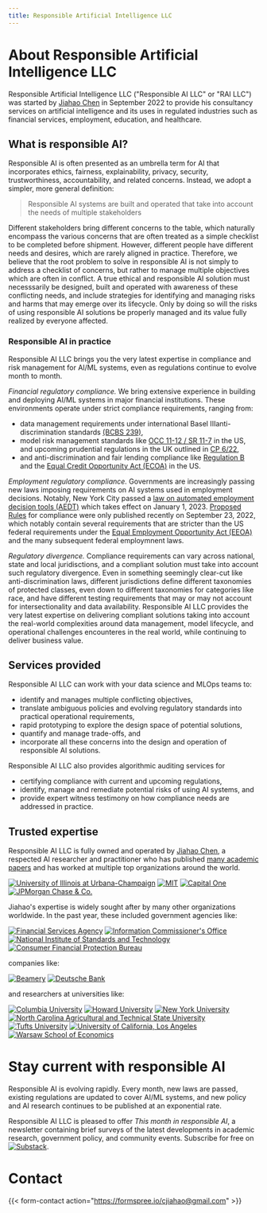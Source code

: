 ```yaml
---
title: Responsible Artificial Intelligence LLC
---
```


# About Responsible Artificial Intelligence LLC

Responsible Artificial Intelligence LLC ("Responsible AI LLC" or "RAI LLC") was started by [Jiahao Chen](/about) in September 2022 to provide his consultancy services on artificial intelligence and its uses in regulated industries such as financial services, employment, education, and healthcare.


## What is responsible AI?

Responsible AI is often presented as an umbrella term for AI that incorporates ethics, fairness, explainability, privacy, security, trustworthiness, accountability, and related concerns.
Instead, we adopt a simpler, more general definition:

> Responsible AI systems are built and operated that take into account the needs of multiple stakeholders

Different stakeholders bring different concerns to the table, which naturally encompass the various concerns that are often treated as a simple checklist to be completed before shipment.
However, different people have different needs and desires, which are rarely aligned in practice.
Therefore, we believe that the root problem to solve in responsible AI is not simply to address a checklist of concerns,
but rather to manage multiple objectives which are often in conflict.
A true ethical and responsible AI solution must necesssarily be designed, built and operated with awareness of these conflicting needs,
and include strategies for identifying and managing risks and harms that may emerge over its lifecycle.
Only by doing so will the risks of using responsible AI solutions be properly managed
and its value fully realized by everyone affected.


### Responsible AI in practice

Responsible AI LLC brings you the very latest expertise in compliance and risk management for AI/ML systems, even as regulations continue to evolve month to month. 

*Financial regulatory compliance.*
We bring extensive experience in building and deploying AI/ML systems in major financial institutions.
These environments operate under strict compliance requirements,
ranging from:
- data management requirements under international Basel IIIanti-discrimination standards
  [(BCBS 239)](https://en.wikipedia.org/wiki/BCBS_239),
- model risk management standards like
  [OCC 11-12 / SR 11-7](https://www.federalreserve.gov/supervisionreg/srletters/sr1107.htm)
  in the US, and upcoming prudential regulations in the UK outlined in
  [CP 6/22](https://www.bankofengland.co.uk/prudential-regulation/publication/2022/june/model-risk-management-principles-for-banks),
- and anti-discrimination and fair lending compliance like
  [Regulation B](https://www.consumerfinance.gov/rules-policy/regulations/1002/)
  and the
  [Equal Credit Opportunity Act (ECOA)](https://www.govinfo.gov/content/pkg/USCODE-2011-title15/html/USCODE-2011-title15-chap41-subchapIV.htm)
  in the US.

*Employment regulatory compliance.*
Governments are increasingly passing new laws imposing requirements on AI systems used in employment decisions.
Notably, New York City passed a
[law on automated employment decision tools (AEDT)](https://legistar.council.nyc.gov/LegislationDetail.aspx?ID=4344524&GUID=B051915D-A9AC-451E-81F8-6596032FA3F9)
which takes effect on January 1, 2023.
[Proposed Rules](https://rules.cityofnewyork.us/rule/automated-employment-decision-tools-2/)
for compliance were only published recently on September 23, 2022,
which notably contain several requirements that are stricter than
the US federal requirements under the
[Equal Employment Opportunity Act (EEOA)](https://uscode.house.gov/view.xhtml?path=/prelim@title42/chapter21/subchapter6&edition=prelim)
and the many subsequent federal employmnent laws.

*Regulatory divergence.*
Compliance requirements can vary across national, state and local juridisctions,
and a compliant solution must take into account such regulatory divergence.
Even in something seemingly clear-cut like anti-discrimination laws,
different jurisdictions define different taxonomies of protected classes,
even down to different taxonomies for categories like race,
and have different testing requirements that may or may not account for
intersectionality and data availability.
Responsible AI LLC provides the very latest expertise on delivering compliant solutions taking into account the real-world complexities around data management, model lifecycle, and operational challenges encounteres in the real world, while continuing to deliver business value.

## Services provided

Responsible AI LLC can work with your data science and MLOps teams to:

- identify and manages multiple conflicting objectives,
- translate ambiguous policies and evolving regulatory standards into practical operational requirements,
- rapid prototyping to explore the design space of potential solutions,
- quantify and manage trade-offs, and
- incorporate all these concerns into the design and operation of responsible AI solutions.

Responsible AI LLC also provides algorithmic auditing services for

- certifying compliance with current and upcoming regulations,
- identify, manage and remediate potential risks of using AI systems, and
- provide expert witness testimony on how compliance needs are addressed in practice.


## Trusted expertise

Responsible AI LLC is fully owned and operated by [Jiahao Chen](/about/),
a respected AI researcher and practitioner who has
published [many academic papers](https://scholar.google.com/citations?hl=en&user=TQYNuFAAAAAJ&view_op=list_works&sortby=pubdate)
and has worked at multiple top organizations around the world.

[![University of Illinois at Urbana-Champaign](/logo/illinois-with-text.svg)](https://illinois.edu)
[![MIT](/logo/mit-with-text.svg)](https://mit.edu)
[![Capital One](/logo/capital-one.svg)](https://capitalone.com)
[![JPMorgan Chase & Co.](/logo/jpmc.svg)](https://jpmorganchase.com)

Jiahao's expertise is widely sought after by many other organizations worldwide.
In the past year, these included government agencies like:

[![Financial Services Agency](/logo/fsa-with-text.png)](https://www.fsa.go.jp/en)
[![Information Commissioner's Office](/logo/ico-with-text.svg)](https://ico.org.uk)
[![National Institute of Standards and Technology](/logo/nist.svg)](https://nist.gov)
[![Consumer Financial Protection Bureau](/logo/cfpb-with-text.svg)](https://consumerfinance.gov)

companies like:

[![Beamery](/logo/beamery-with-text.png)](https://beamery.com)
[![Deutsche Bank](/logo/db-with-text.svg)](https://db.com)

and researchers at universities like:

[![Columbia University](/logo/columbia-with-text.svg)](https://columbia.edu)
[![Howard University](/logo/howard-with-text.svg)](https://howard.edu)
[![New York University](/logo/nyu-with-text.svg)](https://nyu.edu)
[![North Carolina Agricultural and Technical State University](/logo/ncat-with-text.svg)](https://ncat.edu)
[![Tufts University](/logo/tufts.svg)](https://tufts.edu)
[![University of California, Los Angeles](/logo/ucla.svg)](https://ucla.edu)
[![Warsaw School of Economics](/logo/warsaw-with-text.svg)](https://sgh.waw.pl)

# Stay current with responsible AI

Responsible AI is evolving rapidly.
Every month, new laws are passed,
existing regulations are updated to cover AI/ML systems,
and new policy and AI research continues to be published at an exponential rate.

Responsible AI LLC is pleased to offer _This month in responsible AI_,
a newsletter containing brief surveys of the latest developments in academic research,
government policy, and community events.
Subscribe for free on [![Substack](/logo/substack.png)](https://raillc.substack.com).

# Contact

{{< form-contact action="https://formspree.io/cjiahao@gmail.com" >}}
